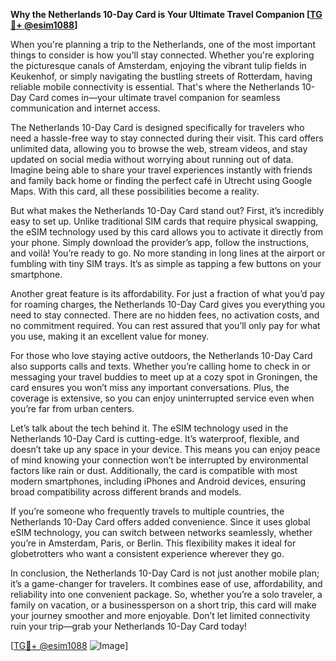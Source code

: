 **Why the Netherlands 10-Day Card is Your Ultimate Travel Companion [[TG💪+ @esim1088](https://t.me/s/esim1088)]**

When you're planning a trip to the Netherlands, one of the most important things to consider is how you'll stay connected. Whether you're exploring the picturesque canals of Amsterdam, enjoying the vibrant tulip fields in Keukenhof, or simply navigating the bustling streets of Rotterdam, having reliable mobile connectivity is essential. That's where the Netherlands 10-Day Card comes in—your ultimate travel companion for seamless communication and internet access.

The Netherlands 10-Day Card is designed specifically for travelers who need a hassle-free way to stay connected during their visit. This card offers unlimited data, allowing you to browse the web, stream videos, and stay updated on social media without worrying about running out of data. Imagine being able to share your travel experiences instantly with friends and family back home or finding the perfect café in Utrecht using Google Maps. With this card, all these possibilities become a reality.

But what makes the Netherlands 10-Day Card stand out? First, it’s incredibly easy to set up. Unlike traditional SIM cards that require physical swapping, the eSIM technology used by this card allows you to activate it directly from your phone. Simply download the provider’s app, follow the instructions, and voilà! You’re ready to go. No more standing in long lines at the airport or fumbling with tiny SIM trays. It’s as simple as tapping a few buttons on your smartphone.

Another great feature is its affordability. For just a fraction of what you’d pay for roaming charges, the Netherlands 10-Day Card gives you everything you need to stay connected. There are no hidden fees, no activation costs, and no commitment required. You can rest assured that you’ll only pay for what you use, making it an excellent value for money.

For those who love staying active outdoors, the Netherlands 10-Day Card also supports calls and texts. Whether you’re calling home to check in or messaging your travel buddies to meet up at a cozy spot in Groningen, the card ensures you won’t miss any important conversations. Plus, the coverage is extensive, so you can enjoy uninterrupted service even when you’re far from urban centers.

Let’s talk about the tech behind it. The eSIM technology used in the Netherlands 10-Day Card is cutting-edge. It’s waterproof, flexible, and doesn’t take up any space in your device. This means you can enjoy peace of mind knowing your connection won’t be interrupted by environmental factors like rain or dust. Additionally, the card is compatible with most modern smartphones, including iPhones and Android devices, ensuring broad compatibility across different brands and models.

If you’re someone who frequently travels to multiple countries, the Netherlands 10-Day Card offers added convenience. Since it uses global eSIM technology, you can switch between networks seamlessly, whether you’re in Amsterdam, Paris, or Berlin. This flexibility makes it ideal for globetrotters who want a consistent experience wherever they go.

In conclusion, the Netherlands 10-Day Card is not just another mobile plan; it’s a game-changer for travelers. It combines ease of use, affordability, and reliability into one convenient package. So, whether you’re a solo traveler, a family on vacation, or a businessperson on a short trip, this card will make your journey smoother and more enjoyable. Don’t let limited connectivity ruin your trip—grab your Netherlands 10-Day Card today!

[[TG💪+ @esim1088](https://t.me/s/esim1088) ![Image](https://i.postimg.cc/Y0z9fWf4/image.png)]